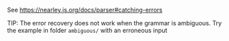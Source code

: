 See  https://nearley.js.org/docs/parser#catching-errors

TIP: The error recovery does not work when the grammar is ambiguous. Try the example in folder `ambiguous/` with an erroneous input
